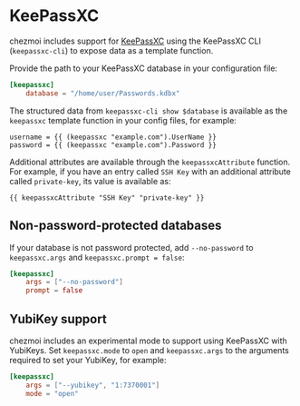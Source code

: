 # KeePassXC

chezmoi includes support for [KeePassXC](https://keepassxc.org) using the
KeePassXC CLI (`keepassxc-cli`) to expose data as a template function.

Provide the path to your KeePassXC database in your configuration file:

```toml title="~/.config/chezmoi/chezmoi.toml"
[keepassxc]
    database = "/home/user/Passwords.kdbx"
```

The structured data from `keepassxc-cli show $database` is available as the
`keepassxc` template function in your config files, for example:

```
username = {{ (keepassxc "example.com").UserName }}
password = {{ (keepassxc "example.com").Password }}
```

Additional attributes are available through the `keepassxcAttribute` function.
For example, if you have an entry called `SSH Key` with an additional attribute
called `private-key`, its value is available as:

```
{{ keepassxcAttribute "SSH Key" "private-key" }}
```

## Non-password-protected databases

If your database is not password protected, add `--no-password` to
`keepassxc.args` and `keepassxc.prompt = false`:

```toml title="~/.config/chezmoi/chezmoi.toml"
[keepassxc]
    args = ["--no-password"]
    prompt = false
```

## YubiKey support

chezmoi includes an experimental mode to support using KeePassXC with YubiKeys.
Set `keepassxc.mode` to `open` and `keepassxc.args` to the arguments required to
set your YubiKey, for example:

```toml title="~/.config/chezmoi/chezmoi.toml"
[keepassxc]
    args = ["--yubikey", "1:7370001"]
    mode = "open"
```

